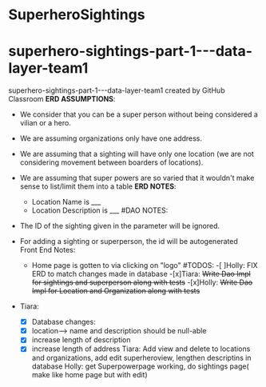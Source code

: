 # SuperheroSightings
# superhero-sightings-part-1---data-layer-team1
superhero-sightings-part-1---data-layer-team1 created by GitHub Classroom
**ERD ASSUMPTIONS**:
  - We consider that you can be a super person without being considered a vilian or a hero.
  - We are assuming organizations only have one address.
  - We are assuming that a sighting will have only one location (we are not considering movement between boarders of locations).
  - We are assuming that super powers are so varied that it wouldn't make sense to list/limit them into a table
**ERD NOTES**:
	- Location Name is ___
	- Location Description is ___
#DAO NOTES:
   - The ID of the sighting given in the parameter will be ignored.
  
  - For adding a sighting or superperson, the id will be autogenerated	
Front End Notes:
	- Home page is gotten to via clicking on "logo"
#TODOS:
  -[ ]Holly: FIX ERD to match changes made in database
  -[x]Tiara: ~~Write Dao Impl for sightings and superperson along with tests~~
  -[x]Holly:  ~~Write Dao Impl for Location and Organization along with tests~~
  - Tiara:
	-[x] Database changes:
	-[x] location--> name and description should be null-able
	-[x] increase length of description
	-[x] increase length of address
Tiara: Add view and delete to locations and organizations, add edit superheroview, lengthen descriptins in database
Holly: get Superpowerpage working, do sightings page( make like home page but with edit)
